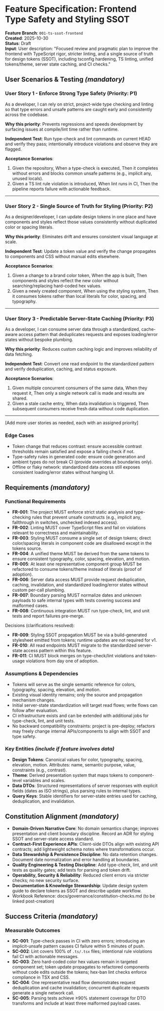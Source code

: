# Feature Specification: Frontend Type Safety and Styling SSOT

**Feature Branch**: `001-ts-ssot-frontend`  
**Created**: 2025-10-30  
**Status**: Draft  
**Input**: User description: "Focused review and pragmatic plan to improve the frontend with TypeScript rigor, stricter linting, and a single source of truth for design tokens (SSOT), including tsconfig hardening, TS linting, unified tokens/theme, server state caching, and CI checks."

## User Scenarios & Testing *(mandatory)*

### User Story 1 - Enforce Strong Type Safety (Priority: P1)

As a developer, I can rely on strict, project-wide type checking and linting so that type errors and unsafe patterns are caught early and consistently across the codebase.

**Why this priority**: Prevents regressions and speeds development by surfacing issues at compile/lint time rather than runtime.

**Independent Test**: Run type-check and lint commands on current HEAD and verify they pass; intentionally introduce violations and observe they are flagged.

**Acceptance Scenarios**:

1. Given the repository, When a type-check is executed, Then it completes without errors and blocks common unsafe patterns (e.g., implicit any, unused locals).
2. Given a TS lint rule violation is introduced, When lint runs in CI, Then the pipeline reports failure with actionable feedback.

---

### User Story 2 - Single Source of Truth for Styling (Priority: P2)

As a designer/developer, I can update design tokens in one place and have components and styles reflect those values consistently without duplicated color or spacing literals.

**Why this priority**: Eliminates drift and ensures consistent visual language at scale.

**Independent Test**: Update a token value and verify the change propagates to components and CSS without manual edits elsewhere.

**Acceptance Scenarios**:

1. Given a change to a brand color token, When the app is built, Then components and styles reflect the new color without searching/replacing hard-coded hex values.
2. Given a newly created component, When using the styling system, Then it consumes tokens rather than local literals for color, spacing, and typography.

---

### User Story 3 - Predictable Server-State Caching (Priority: P3)

As a developer, I can consume server data through a standardized, cache-aware access pattern that deduplicates requests and exposes loading/error states without bespoke plumbing.

**Why this priority**: Reduces custom caching logic and improves reliability of data fetching.

**Independent Test**: Convert one read endpoint to the standardized pattern and verify deduplication, caching, and status exposure.

**Acceptance Scenarios**:

1. Given multiple concurrent consumers of the same data, When they request it, Then only a single network call is made and results are shared.
2. Given a stale cache entry, When data invalidation is triggered, Then subsequent consumers receive fresh data without code duplication.

---

[Add more user stories as needed, each with an assigned priority]

### Edge Cases

- Token change that reduces contrast: ensure accessible contrast thresholds remain satisfied and expose a failing check if not.
- Type-safety rules in generated code: ensure code generation and ambient types do not break CI (provide overrides at boundaries only).
- Offline or flaky network: standardized data access still exposes consistent loading/error states without hanging UI.

## Requirements *(mandatory)*

### Functional Requirements

- **FR-001**: The project MUST enforce strict static analysis and type-checking rules that prevent unsafe constructs (e.g., implicit any, fallthrough in switches, unchecked indexed access).
- **FR-002**: Linting MUST cover TypeScript files and fail on violations relevant to correctness and maintainability.
- **FR-003**: Styling MUST consume a single set of design tokens; direct color/spacing literals in component code are disallowed except in the tokens source.
- **FR-004**: A unified theme MUST be derived from the same tokens to ensure consistent typography, color, spacing, elevation, and motion.
- **FR-005**: At least one representative component group MUST be refactored to consume tokens/theme instead of literals (proof of adoption).
- **FR-006**: Server data access MUST provide request deduplication, caching, invalidation, and standardized loading/error states without custom per-call plumbing.
- **FR-007**: Boundary parsing MUST normalize dates and unknown payloads to safe internal types with tests covering success and malformed cases.
- **FR-008**: Continuous integration MUST run type-check, lint, and unit tests and report failures pre-merge.

Decisions (clarifications resolved):

- **FR-009**: Styling SSOT propagation MUST be via a build-generated stylesheet emitted from tokens; runtime updates are not required for v1.
- **FR-010**: All read endpoints MUST migrate to the standardized server-state access pattern within this feature.
- **FR-011**: CI MUST block merges on type-check/lint violations and token-usage violations from day one of adoption.

### Assumptions & Dependencies

- Tokens will serve as the single semantic reference for colors, typography, spacing, elevation, and motion.
- Existing visual identity remains; only the source and propagation mechanism changes.
- Initial server-state standardization will target read flows; write flows can follow after evaluation.
- CI infrastructure exists and can be extended with additional jobs for type-check, lint, and unit tests.
- No backward compatibility constraints: project is pre-deploy; refactors may freely change internal APIs/components to align with SSOT and type safety.

### Key Entities *(include if feature involves data)*

- **Design Tokens**: Canonical values for color, typography, spacing, elevation, motion. Attributes: name, semantic purpose, value, constraints (e.g., contrast).
- **Theme**: Derived presentation system that maps tokens to component-level variables and scales.
- **Data DTOs**: Structured representations of server responses with explicit fields (dates as ISO strings), plus parsing rules to internal types.
- **Query Keys**: Stable identifiers for server-state entries used for caching, deduplication, and invalidation.

## Constitution Alignment *(mandatory)*

- **Domain-Driven Narrative Core**: No domain semantics change; improves presentation and client boundary discipline. Record an ADR for styling SSOT and server-state access standard.
- **Contract-First Experience APIs**: Client-side DTOs align with existing API contracts; add lightweight schema notes where transformations occur.
- **Data Stewardship & Persistence Discipline**: No data retention changes. Document date normalization and error handling at boundaries.
- **Quality Engineering & Testing Discipline**: Add type-check, lint, and unit tests as quality gates; add tests for parsing and token drift.
- **Operability, Security & Reliability**: Reduced client errors via stricter checks; no new security surface.
- **Documentation & Knowledge Stewardship**: Update design system guide to declare tokens as SSOT and describe update workflow.
- Workbook Reference: docs/governance/constitution-checks.md (to be linked post-creation)

## Success Criteria *(mandatory)*

### Measurable Outcomes

- **SC-001**: Type-check passes in CI with zero errors; introducing an implicit-unsafe pattern causes CI failure within 5 minutes of push.
- **SC-002**: Lint covers 100% of `.ts/.tsx` files; intentional rule violations fail CI with actionable messages.
- **SC-003**: Zero hard-coded color hex values remain in targeted component set; token update propagates to refactored components without code edits outside the tokens; hex-ban lint checks enforce compliance in TSX and CSS.
- **SC-004**: One representative read flow demonstrates request deduplication and cache invalidation; concurrent duplicate requests generate a single network call.
- **SC-005**: Parsing tests achieve ≥90% statement coverage for DTO transforms and include at least three malformed payload cases.
